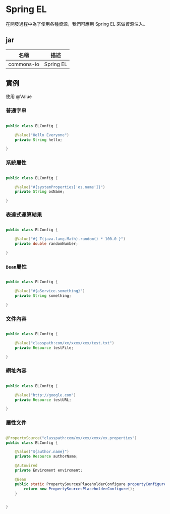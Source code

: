# Spring EL

在開發過程中為了使用各種資源，我們可應用 Spring EL 來做資源注入。

## jar

| 名稱 | 描述 | 
| -----|-----|
| commons-io | Spring EL |

## 實例

使用 @Value

### 普通字串

```java

public class ELConfig {

    @Value("Hello Everyone")
    private String hello;

}

```

### 系統屬性

```java

public class ELConfig {

    @Value("#{systemProperties['os.name']}")
    private String osName;

}

```

### 表達式運算結果

```java

public class ELConfig {

    @Value("#{ T(java.lang.Math).random() * 100.0 }")
    private double randomNumber;

}

```

### `Bean`屬性

```java

public class ELConfig {

    @Value("#{aService.something}")
    private String something;

}

```

### 文件內容

```java

public class ELConfig {

    @Value("classpath:com/xx/xxxx/xxx/test.txt")
    private Resource testFile;

}

```

### 網址內容

```java

public class ELConfig {

    @Value("http://google.com")
    private Resource testURL;

}

```

### 屬性文件

```java

@PropertySource("classpath:com/xx/xxx/xxxx/xx.properties")
public class ELConfig {

    @Value("${author.name}")
    private Resource authorName;

    @Autowired
    private Enviroment enviroment;

    @Bean
    public static PropertySourcesPlaceholderConfigure propertyConfigure(){
        return new PropertySourcesPlaceholderConfigure();
    }


}

```

